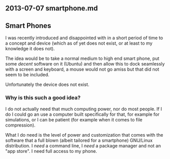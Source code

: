 ## 2013-07-07 smartphone.md

## Smart Phones

I was recently introduced and disappointed with in a short period of time to a
concept and device (which as of yet does not exist, or at least to my knowledge
it does not).

The idea would be to take a normal medium to high end smart phone, put some
*decent* software on it (Ubuntu) and then allow this to dock seamlessly with a
screen and keyboard, a mouse would not go amiss but that did not seem to be
included. 

Unfortunately the device does not exist.

### Why is this such a good idea?

I do not actually need that much computing power, nor do most people. If I do I
could go an use a computer built specifically for that, for example for
simulations, or I can be patient (for example when it comes to file
compression). 

What I do need is the level of power and customization that comes with the
software that a full blown (albeit tailored for a smartphone) GNU/Linux
distribution. I *need* a command line, I *need* a package manager and not an
"app store". I need full access to my phone.


